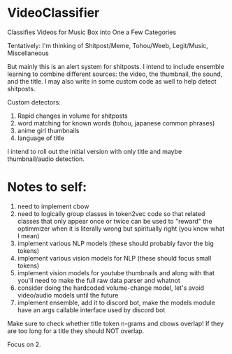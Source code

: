 # VideoClassifier
Classifies Videos for Music Box into One a Few Categories

Tentatively: I'm thinking of Shitpost/Meme, Tohou/Weeb, Legit/Music, Miscellaneous

But mainly this is an alert system for shitposts. I intend to include ensemble learning to combine different sources: the video, the thumbnail, the sound, and the title. I may also write in some custom code as well to help detect shitposts.

Custom detectors:
1. Rapid changes in volume for shitposts
2. word matching for known words (tohou, japanese common phrases)
3. anime girl thumbnails
4. language of title

I intend to roll out the initial version with only title and maybe thumbnail/audio detection.

# Notes to self:
1. need to implement cbow
2. need to logically group classes in token2vec code so that related classes that only appear once or twice can be used to "reward" the optimmizer when it is literally wrong but spiritually right (you know what I mean)
3. implement various NLP models (these should probably favor the big tokens)
4. implement various vision models for NLP (these should focus small tokens)
5. implement vision models for youtube thumbnails and along with that you'll need to make the full raw data parser and whatnot
6. consider doing the hardcoded volume-change model, let's avoid video/audio models until the future
7. implement ensemble, add it to discord bot, make the models module have an args callable interface used by discord bot

Make sure to check whether title token n-grams and cbows overlap! If they are too long for a title they should NOT overlap.

Focus on 2.
